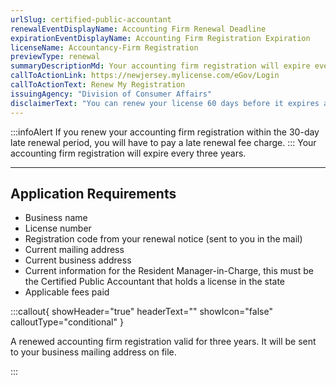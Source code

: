 ```yaml
---
urlSlug: certified-public-accountant
renewalEventDisplayName: Accounting Firm Renewal Deadline
expirationEventDisplayName: Accounting Firm Registration Expiration
licenseName: Accountancy-Firm Registration
previewType: renewal
summaryDescriptionMd: Your accounting firm registration will expire every three years.
callToActionLink: https://newjersey.mylicense.com/eGov/Login
callToActionText: Renew My Registration
issuingAgency: "Division of Consumer Affairs"
disclaimerText: "You can renew your license 60 days before it expires and up to 30 days after expiration. If you fail to renew your license at this point, your license will be suspended and you won't be able to provide your licensed services."
---
```


:::infoAlert
If you renew your accounting firm registration within the 30-day late renewal period, you will have to pay a late renewal fee charge.
:::
Your accounting firm registration will expire every three years.

---

## Application Requirements

- Business name
- License number
- Registration code from your renewal notice (sent to you in the mail)
- Current mailing address
- Current business address
- Current information for the Resident Manager-in-Charge, this must be the Certified Public Accountant that holds a license in the state
- Applicable fees paid

:::callout{ showHeader="true" headerText="" showIcon="false" calloutType="conditional" }

A renewed accounting firm registration valid for three years. It will be sent to your business mailing address on file.

:::
